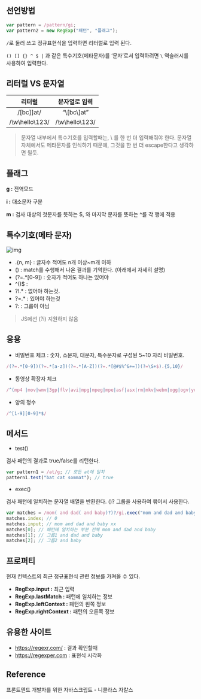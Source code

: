 ## 선언방법
```js
var pattern = /pattern/gi;
var pattern2 = new RegExp("패턴", "플래그");
```
`/`로 둘러 쓰고 정규표현식을 입력하면 리터럴로 입력 된다.

`() [] {} ^ $ |` 과 같은 특수기호(메타문자)를 ‘문자’로서 입력하려면 `\` 역슬러시를 사용하여 입력한다.

## 리터럴 VS 문자열

| 리터럴 | 문자열로 입력 |
|:----:|:----------:|
|/\[bc]\]at/|“\\[bc\\]at”|
|/\w\\hello\\123/|/\w\\hello\\123/|


> 문자열 내부에서 특수기호를 입력할때는, \ 를 한 번 더 입력해줘야 한다. 
  문자열 자체에서도 메타문자를 인식하기 때문에, 그것을 한 번 더 escape한다고 생각하면 될듯.


## 플래그
**g :** 전역모드

**i :** 대소문자 구분

**m :** 검사 대상의 첫문자를 뜻하는 $, 와 마지막 문자를 뜻하는 ^를 각 행에 적용

## 특수기호(메타 문자)

![img](../image/png)

- .{n, m} : 글자수 적어도 n개 이상~m개 이하
- () : match를 수행해서 나온 결과를 기억한다. (아래에서 자세히 설명)
- (?=.*[0-9]) : 숫자가 적어도 하나는 있어야
- ^()$ :
- ?!.* : 없어야 하는것.
- ?=.* : 있어야 하는것
- ?: : 그룹이 아님

> JS에선 (?i) 지원하지 않음

## 응용
- 비밀번호 체크 : 숫자, 소문자, 대문자, 특수문자로 구성된 5~10 자리 비밀번호.
```js
/(?=.*[0-9])(?=.*[a-z])(?=.*[A-Z])(?=.*[@#$%^&+=])(?=\S+$).{5,10}/
```

- 동영상 확장자 체크
```js
/^(mp4 |mov|wmv|3gp|flv|avi|mpg|mpeg|mpe|asf|asx|rm|mkv|webm|ogg|ogv|yuv|amv|m4p|m4v)$/
```

- 양의 정수
```js
/^[1-9][0-9]*$/
```

## 메서드
- test()

검사 패턴의 결과로 true/false를 리턴한다.
```js
var pattern1 = /at/g; // 모든 at에 일치
pattern1.test("bat cat sommat"); // true
```

- exec()

검사 패턴에 일치하는 문자열 배열을 반환한다. ()? 그룹을 사용하여 묶어서 사용한다.

```js
var matches = /mom( and dad( and baby)?)?/gi.exec("mom and dad and baby xx");
matches.index; // 0
matches.input; // mom and dad and baby xx
matches[0]; // 패턴에 일치하는 부분 전체 mom and dad and baby
matches[1]; // 그룹1 and dad and baby
matches[2]; // 그룹2 and baby
```

## 프로퍼티

현재 컨텍스트의 최근 정규표현식 관련 정보를 가져올 수 있다.

- **RegExp.input :** 최근 입력
- **RegExp.lastMatch :** 패턴에 일치하는 정보
- **RegExp.leftContext :** 패턴의 왼쪽 정보
- **RegExp.rightContext :** 패턴의 오른쪽 정보

## 유용한 사이트
- https://regexr.com/ : 결과 확인할때
- https://regexper.com : 표현식 시각화

## Reference
프론트엔드 개발자를 위한 자바스크립트 - 니콜라스 자칼스